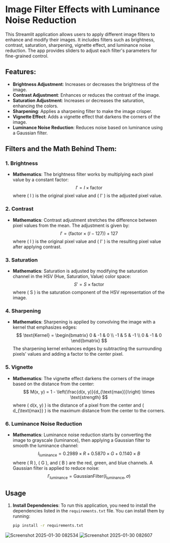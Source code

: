 # Image Filter Effects with Luminance Noise Reduction

This Streamlit application allows users to apply different image filters to enhance and modify their images. It includes filters such as brightness, contrast, saturation, sharpening, vignette effect, and luminance noise reduction. The app provides sliders to adjust each filter's parameters for fine-grained control.

## Features:
- **Brightness Adjustment**: Increases or decreases the brightness of the image.
- **Contrast Adjustment**: Enhances or reduces the contrast of the image.
- **Saturation Adjustment**: Increases or decreases the saturation, enhancing the colors.
- **Sharpening**: Applies a sharpening filter to make the image crisper.
- **Vignette Effect**: Adds a vignette effect that darkens the corners of the image.
- **Luminance Noise Reduction**: Reduces noise based on luminance using a Gaussian filter.

## Filters and the Math Behind Them:

### 1. **Brightness**
   - **Mathematics**: The brightness filter works by multiplying each pixel value by a constant factor:
     $$
     I' = I \times \text{factor}
     $$
     where \( I \) is the original pixel value and \( I' \) is the adjusted pixel value.

### 2. **Contrast**
   - **Mathematics**: Contrast adjustment stretches the difference between pixel values from the mean. The adjustment is given by:
     $$
     I' = (\text{factor} \times (I - 127)) + 127
     $$
     where \( I \) is the original pixel value and \( I' \) is the resulting pixel value after applying contrast.

### 3. **Saturation**
   - **Mathematics**: Saturation is adjusted by modifying the saturation channel in the HSV (Hue, Saturation, Value) color space:
     $$
     S' = S \times \text{factor}
     $$
     where \( S \) is the saturation component of the HSV representation of the image.

### 4. **Sharpening**
   - **Mathematics**: Sharpening is applied by convolving the image with a kernel that emphasizes edges:
     $$
     \text{Kernel} =
     \begin{bmatrix}
     0 & -1 & 0 \\
     -1 & 5 & -1 \\
     0 & -1 & 0
     \end{bmatrix}
     $$
     The sharpening kernel enhances edges by subtracting the surrounding pixels' values and adding a factor to the center pixel.

### 5. **Vignette**
   - **Mathematics**: The vignette effect darkens the corners of the image based on the distance from the center:
     $$
     M(x, y) = 1 - \left(\frac{d(x, y)}{d_{\text{max}}}\right) \times \text{strength}
     $$
     where \( d(x, y) \) is the distance of a pixel from the center and \( d_{\text{max}} \) is the maximum distance from the center to the corners.

### 6. **Luminance Noise Reduction**
   - **Mathematics**: Luminance noise reduction starts by converting the image to grayscale (luminance), then applying a Gaussian filter to smooth the luminance channel:
     $$
     I_{\text{luminance}} = 0.2989 \times R + 0.5870 \times G + 0.1140 \times B
     $$
     where \( R \), \( G \), and \( B \) are the red, green, and blue channels. A Gaussian filter is applied to reduce noise:
     $$
     I'_{\text{luminance}} = \text{GaussianFilter}(I_{\text{luminance}}, \sigma)
     $$

## Usage

1. **Install Dependencies**:
   To run this application, you need to install the dependencies listed in the `requirements.txt` file. You can install them by running:
   ```bash
   pip install -r requirements.txt
![Screenshot 2025-01-30 082534](https://github.com/user-attachments/assets/fedb6a80-e6d1-4d05-9740-daf98d9bbe32)
![Screenshot 2025-01-30 082607](https://github.com/user-attachments/assets/7b91fc11-fcd9-4323-b0fb-ff50d22cc8c0)

